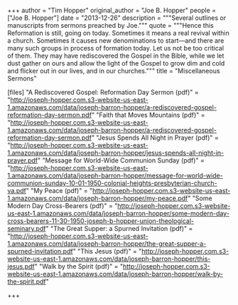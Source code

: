 +++
author = "Tim Hopper"
original_author = "Joe B. Hopper"
people = ["Joe B. Hopper"]
date = "2013-12-26"
description = """Several outlines or manuscripts from sermons preached by Joe."""
quote = """Hence this Reformation is still, going on today. Sometimes it means a real revival within a church. Sometimes it causes new denominations to start—and there are many such groups in process of formation today. Let us not be too critical of them. They may have rediscovered the Gospel in the Bible, while we let dust gather on ours and allow the light of the Gospel to grow dim and cold and flicker out in our lives, and in our churches."""
title = "Miscellaneous Sermons"

[files]
"A Rediscovered Gospel: Reformation Day Sermon (pdf)" = "http://joseph-hopper.com.s3-website-us-east-1.amazonaws.com/data/joseph-barron-hopper/a-rediscovered-gospel-reformation-day-sermon.pdf"
"Faith that Moves Mountains (pdf)" = "http://joseph-hopper.com.s3-website-us-east-1.amazonaws.com/data/joseph-barron-hopper/a-rediscovered-gospel-reformation-day-sermon.pdf"
"Jesus Spends All Night in Prayer (pdf)" = "http://joseph-hopper.com.s3-website-us-east-1.amazonaws.com/data/joseph-barron-hopper/jesus-spends-all-night-in-prayer.pdf"
"Message for World-Wide Communion Sunday (pdf)" = "http://joseph-hopper.com.s3-website-us-east-1.amazonaws.com/data/joseph-barron-hopper/message-for-world-wide-communion-sunday-10-01-1950-colonial-heights-presbyterian-church-va.pdf"
"My Peace (pdf)" = "http://joseph-hopper.com.s3-website-us-east-1.amazonaws.com/data/joseph-barron-hopper/my-peace.pdf"
"Some Modern Day Cross-Bearers (pdf)" = "http://joseph-hopper.com.s3-website-us-east-1.amazonaws.com/data/joseph-barron-hopper/some-modern-day-cross-bearers-11-30-1950-joseph-b-hopper-union-theological-seminary.pdf"
"The Great Supper: a Spurned Invitation (pdf)" = "http://joseph-hopper.com.s3-website-us-east-1.amazonaws.com/data/joseph-barron-hopper/the-great-supper-a-spurned-invitation.pdf"
"This Jesus (pdf)" = "http://joseph-hopper.com.s3-website-us-east-1.amazonaws.com/data/joseph-barron-hopper/this-jesus.pdf"
"Walk by the Spirit (pdf)" = "http://joseph-hopper.com.s3-website-us-east-1.amazonaws.com/data/joseph-barron-hopper/walk-by-the-spirit.pdf"

+++